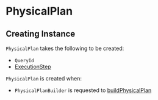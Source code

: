 # PhysicalPlan

## Creating Instance

`PhysicalPlan` takes the following to be created:

* <span id="queryId"><span id="getQueryId"> `QueryId`
* <span id="physicalPlan"><span id="getPhysicalPlan"> [ExecutionStep](ExecutionStep.md)

`PhysicalPlan` is created when:

* `PhysicalPlanBuilder` is requested to [buildPhysicalPlan](PhysicalPlanBuilder.md#buildPhysicalPlan)
